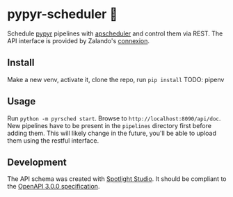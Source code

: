 # pypyr-scheduler 📓
Schedule [pypyr](https://github.com/pypyr/pypyr-cli) pipelines with [apscheduler](https://github.com/agronholm/apscheduler) and control them via REST. The API interface is provided by Zalando's [connexion](https://connexion.readthedocs.io/en/latest/index.html).

## Install
Make a new venv, activate it, clone the repo, run `pip install`
TODO: pipenv

## Usage
Run `python -m pyrsched start`.
Browse to `http://localhost:8090/api/doc`. New pipelines have to be present in the `pipelines` directory first before adding them. This will likely change in the future, you'll be able to upload them using the restful interface.

## Development
The API schema was created with [Spotlight Studio](https://stoplight.io/studio/). It should be compliant to the [OpenAPI 3.0.0 specification](https://swagger.io/docs/specification/).
